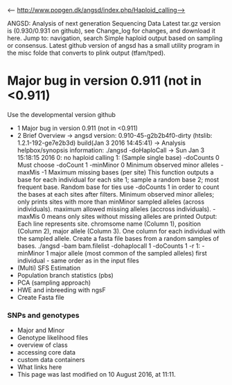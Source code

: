 <-- http://www.popgen.dk/angsd/index.php/Haploid_calling-->

ANGSD: Analysis of next generation Sequencing Data
Latest tar.gz version is (0.930/0.931 on github), see Change_log for changes, and download it  here.
Jump to: navigation, search
Simple haploid output based on sampling or consensus. Latest github version of angsd has a small utility program in the misc folde that converts to plink output (tfam/tped).
# Major bug in version 0.911 (not in <0.911)
Use the developmental version github
* 1 Major bug in version 0.911 (not in <0.911)
* 2 Brief Overview
-> angsd version: 0.910-45-g2b2b4f0-dirty (htslib: 1.2.1-192-ge7e2b3d) build(Jan  3 2016 14:45:41)
-> Analysis helpbox/synopsis information:
./angsd -doHaploCall 	-> Sun Jan  3 15:18:15 2016
0:	 no haploid calling 
1:	 (Sample single base)
-doCounts	0	Must choose -doCount 1
-minMinor	0	Minimum observed minor alleles
-maxMis	-1	Maximum missing bases (per site)
This function outputs a base for each individual for each site
1; sample a random base 2; most frequent base. Random base for ties
use -doCounts 1 in order to count the bases at each sites after filters.
Minimum observed minor alleles; only prints sites with more than minMinor sampled alleles (across individuals).
maximum allowed missing alleles (accross individuals). -maxMis 0 means only sites without missing alleles are printed
Output: Each line represents site. chromsome name (Column 1), position (Column 2), major allele (Column 3). One column for each individual with the sampled allele.
Create a fasta file bases from a random samples of bases.
./angsd -bam bam.filelist -dohaplocall 1 -doCounts 1 -r 1: -minMinor 1
major allele (most common of the sampled alleles)
first individual - same order as in the input files
* (Multi) SFS Estimation
* Population branch statistics (pbs)
* PCA (sampling approach)
* HWE and inbreeding with ngsF
* Create Fasta file
### SNPs and genotypes
* Major and Minor
* Genotype likelihood files
* overview of class
* accessing core data
* custom data containers
* What links here
* This page was last modified on 10 August 2016, at 11:11.